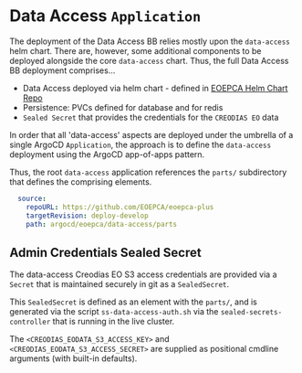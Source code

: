 # Data Access `Application`

The deployment of the Data Access BB relies mostly upon the `data-access` helm chart. There are, however, some additional components to be deployed alongside the core `data-access` chart. Thus, the full Data Access BB deployment comprises...

* Data Access deployed via helm chart - defined in [EOEPCA Helm Chart Repo](https://eoepca.github.io/helm-charts)
* Persistence: PVCs defined for database and for redis
* `Sealed Secret` that provides the credentials for the `CREODIAS EO` data

In order that all 'data-access' aspects are deployed under the umbrella of a single ArgoCD `Application`, the approach is to define the `data-access` deployment using the ArgoCD app-of-apps pattern.

Thus, the root `data-access` application references the `parts/` subdirectory that defines the comprising elements.

```yaml
  source:
    repoURL: https://github.com/EOEPCA/eoepca-plus
    targetRevision: deploy-develop
    path: argocd/eoepca/data-access/parts
```


## Admin Credentials Sealed Secret

The data-access Creodias EO S3 access credentials are provided via a `Secret` that is maintained securely in git as a `SealedSecret`.

This `SealedSecret` is defined as an element with the `parts/`, and is generated via the script `ss-data-access-auth.sh` via the `sealed-secrets-controller` that is running in the live cluster.

The `<CREODIAS_EODATA_S3_ACCESS_KEY>` and `<CREODIAS_EODATA_S3_ACCESS_SECRET>` are supplied as positional cmdline arguments (with built-in defaults).
